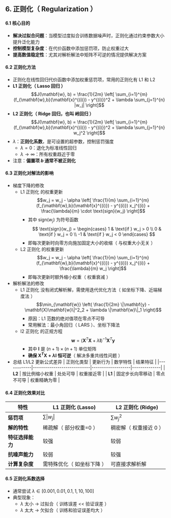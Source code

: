 ## 6. 正则化（ Regularization ）

#### 6.1 核心目的

- **解决过拟合问题**：当模型过度拟合训练数据噪声时，正则化通过约束参数大小提升泛化能力
- **控制模型复杂度**：在代价函数中添加惩罚项，防止权重过大
- **提高数值稳定性**：尤其对解析解法中矩阵不可逆的情况提供解决方案

#### 6.2 正则化方法

- 正则化在线性回归代价函数中添加权重惩罚项，常用的正则化有 L1 和 L2
- **L1 正则化（ Lasso 回归 ）**
  $$J(\mathbf{w}, b) = \frac{1}{2m} \left[ \sum_{i=1}^{m} (f_{\mathbf{w},b}(\mathbf{x}^{(i)}) - y^{(i)})^2 + \lambda \sum_{j=1}^{n} |w_j| \right]$$
- **L2 正则化（ Ridge 回归，也叫 岭回归 ）**
  $$J(\mathbf{w}, b) = \frac{1}{2m} \left[ \sum_{i=1}^{m} (f_{\mathbf{w},b}(\mathbf{x}^{(i)}) - y^{(i)})^2 + \lambda \sum_{j=1}^{n} w_j^2 \right]$$
- $\lambda$：**正则化系数**，是可设置的超参数，控制惩罚强度
  - $\lambda = 0$：退化为标准线性回归
  - $\lambda \to \infty$：所有权重趋近于零
- 注意：**偏置项 $b$ 通常不被正则化**

#### 6.3 正则化对解法的影响

- 梯度下降的修改
  - L1 正则化 的权重更新
    $$w_j = w_j - \alpha \left[ \frac{1}{m} \sum_{i=1}^{m} (f_{\mathbf{w},b}(\mathbf{x}^{(i)}) - y^{(i)}) x_j^{(i)} + \frac{\lambda}{m} \cdot \text{sign}(w_j) \right]$$
    - 其中 $\text{sign}(w_j)$ 为符号函数
      $$
      \text{sign}(w_j) =
      \begin{cases}
      1 & \text{if } w_j > 0 \\
      0 & \text{if } w_j = 0 \\
      -1 & \text{if } w_j < 0
      \end{cases}
      $$
    - 即每次更新时向零方向施加固定大小的收缩（ 与权重大小无关 ）
  - L2 正则化 的权重更新
    $$w_j = w_j - \alpha \left[ \frac{1}{m} \sum_{i=1}^{m} (f_{\mathbf{w},b}(\mathbf{x}^{(i)}) - y^{(i)}) x_j^{(i)} + \frac{\lambda}{m} w_j \right]$$
    - 即每次更新时额外缩小权重（ 权重衰减 ）
- 解析解法的修改
  - L1 正则化 没有闭式解析解，需使用迭代优化方法（ 如坐标下降、近端梯度法 ）
    $$\min_{\mathbf{w}} \left( \frac{1}{2m} \|\mathbf{y} - \mathbf{X}\mathbf{w}\|^2_2 + \lambda \|\mathbf{w}\|_1 \right)$$
    - 原因：L1 范数的绝对值项在零点不可导
    - 常用解法：最小角回归（ LARS ）、坐标下降法
  - l2 正则化 的正规方程
    $$\mathbf{w} = (\mathbf{X}^T \mathbf{X} + \lambda \mathbf{I})^{-1} \mathbf{X}^T \mathbf{y}$$
    - 其中 $\mathbf{I}$ 是 $(n+1) \times (n+1)$ 单位矩阵
    - **确保 $\mathbf{X}^T\mathbf{X} + \lambda\mathbf{I}$ 恒可逆**（ 解决多重共线性问题 ）
- 总结 L1/L2 更新公式差异
  | 正则化类型 | 更新行为 | 数学特性 | 结果特征 |
  |------------|----------------------------|-------------------|--------------|
  | **L2** | 按比例缩小权重 | 处处可导 | 权重接近零 |
  | **L1** | 固定步长向零移动 | 零点不可导 | 权重精确为零 |

#### 6.4 正则化效果对比

| 特性             | L1 正则化 (Lasso)          | L2 正则化 (Ridge)      |
| ---------------- | -------------------------- | ---------------------- |
| **惩罚项**       | $\sum \|w_j\|$             | $\sum w_j^2$           |
| **解的特性**     | 稀疏解（ 部分权重=0 ）     | 稠密解（ 权重接近 0 ） |
| **特征选择能力** | 较强                       | 较弱                   |
| **抗噪声能力**   | 较弱                       | 较强                   |
| **计算复杂度**   | 需特殊优化（ 如坐标下降 ） | 可直接求解析解         |

#### 6.5 正则化系数选择

- 通常尝试 $\lambda \in [0.001, 0.01, 0.1, 1, 10, 100]$
- 典型现象：
  - $\lambda$ 太小 → 过拟合（ 训练误差 << 验证误差 ）
  - $\lambda$ 太大 → 欠拟合（ 训练和验证误差均大 ）
